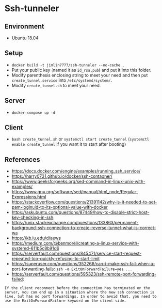 # Ssh-tunneler

## Environment
* Ubuntu 18.04

## Setup
* `docker build -t jimlin7777/ssh-tunneler --no-cache .`
* Put your public key (named it as `id_rsa.pub`) and put it into this folder.
* Modify parenthesis enclosing string to meet your need and then put `create_tunnel.service` into `/etc/systemd/system/`.
* Modify `create_tunnel.sh` to meet your need.

## Server
* `docker-compose up -d`

## Client
* `bash create_tunnel.sh` or `systemctl start create_tunnel` (`systemctl enable create_tunnel` if you want it to start after booting)

## References
* <https://docs.docker.com/engine/examples/running_ssh_service/>
* <https://harry0731.github.io/docker/ssh-contaoner/>
* <https://www.geeksforgeeks.org/sed-command-in-linux-unix-with-examples/>
* <https://www.gnu.org/software/sed/manual/html_node/Regular-Expressions.html>
* <https://stackoverflow.com/questions/21391142/why-is-it-needed-to-set-pam-loginuid-to-its-optional-value-with-docker>
* <https://askubuntu.com/questions/87449/how-to-disable-strict-host-key-checking-in-ssh>
* <https://unix.stackexchange.com/questions/133863/permanent-background-ssh-connection-to-create-reverse-tunnel-what-is-correct-wa>
* <https://kb.iu.edu/d/aews>
* <https://medium.com/@benmorel/creating-a-linux-service-with-systemd-611b5c8b91d6>
* <https://serverfault.com/questions/845471/service-start-request-repeated-too-quickly-refusing-to-start-limit>
* <https://superuser.com/questions/352268/can-i-make-ssh-fail-when-a-port-forwarding-fails>: `ssh -o ExitOnForwardFailure=yes ...`
* <https://serverfault.com/questions/595323/ssh-remote-port-forwarding-failed>:
```
If the client reconnect before the connection has terminated on the server, you can end up in a situation where the new ssh connection is live, but has no port forwardings. In order to avoid that, you need to use the ExitOnForwardFailure keyword on the client side.
```
